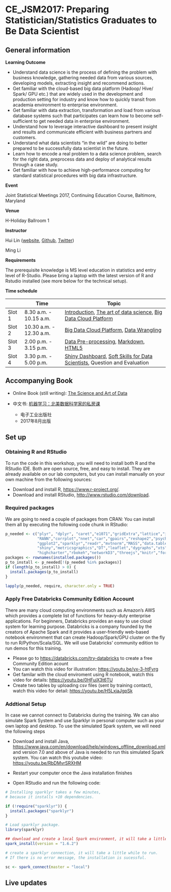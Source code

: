 # CE_JSM2017: Preparing Statistician/Statistics Graduates to Be Data Scientist


## General information

**Learning Outcome**

- Understand data science is the process of defining the problem with business knowledge, gathering needed data from various sources, developing models, extracting insight and recommend actions.
- Get familiar with the cloud-based big data platform (Hadoop/ Hive/ Spark/ GPU etc.) that are widely used in the development and production setting for industry and know how to quickly transit from academia environment to enterprise environment.
- Get familiar with data extraction, transformation and load from various database systems such that participates can learn how to become self- sufficient to get needed data in enterprise environment.
- Understand how to leverage interactive dashboard to present insight and results and communicate efficient with business partners and customers.
- Understand what data scientists “in the wild” are doing to better prepared to be successfully data scientist in the future.
- Learn how to encode a real problem to a data science problem, search for the right data, preprocess data and deploy of analytical results through a case study.
- Get familiar with how to achieve high-performance computing for standard statistical procedures with big data infrastructure.

**Event**

Joint Statistical Meetings 2017, Continuing Education Course, Baltimore, Maryland

**Venue**

H-Holiday Ballroom 1

**Instructor** 

Hui Lin ([website](http://scientistcafe.com), [Github](https://github.com/happyrabbit), [Twitter](https://twitter.com/gossip_rabbit))

Ming Li 

**Requirements**

The prerequisite knowledge is MS level education in statistics and entry level of R-Studio.
Please bring a laptop with the latest version of R and Rstudio installed (see more below for the technical setup). 

**Time schedule**

|  | Time | Topic |
|--------|-------------------------|---------------------------------------------------------|
| Slot 1 | 8.30 a.m. - 10.15 a.m. | [Introduction](http://scientistcafe.com/CE_JSM2017/slides/Introduction.html), [The art of data science](http://scientistcafe.com/CE_JSM2017/slides/TheArtOfDataScience.html), [Big Data Cloud Platform](https://github.com/happyrabbit/CE_JSM2017/blob/master/Slides/MLI-Big-Data-Cloud-Platform.pptx) |
| Slot 2 | 10.30 a.m. - 12.30 a.m. | [Big Data Cloud Platform](https://github.com/happyrabbit/CE_JSM2017/blob/master/Slides/MLI-Big-Data-Cloud-Platform.pptx), [Data Wrangling](http://scientistcafe.com/CE_JSM2017/slides/DataWrangling.html) |
| Slot 3 | 2.00 p.m. - 3.15 p.m. | [Data Pre-processing](http://scientistcafe.com/CE_JSM2017/slides/DataPreprocessing.html), [Markdown](http://scientistcafe.com/CE_JSM2017/slides/ReproducibleReport.html), [HTML5](http://scientistcafe.com/CE_JSM2017/slides/ReproducibleReport.html#(21))|
| Slot 4 | 3.30 p.m. - 5.00 p.m. | [Shiny Dashboard](http://scientistcafe.com/CE_JSM2017/slides/ReproducibleReport.html), [Soft Skills for Data Scientists](https://github.com/happyrabbit/CE_JSM2017/blob/master/Slides/MLI-Soft-Skill.pptx), Question and Evaluation|


## Accompanying Book

- Online Book (still writing):  [The Science and Art of Data](http://scientistcafe.com/CE_JSM2017/) 

- 中文书: [机器学习：北美数据科学家的私房课](http://scientistcafe.com/book/) 
    - 电子工业出版社
    - 2017年8月出版

## Set up

### Obtaining R and RStudio

To run the code in this workshop, you will need to install both
R and the RStudio IDE. Both are open source, free, and easy to install.
They are already available on our lab computers, but you can install
manually on your own machine from the following sources:

- Download and install R, <https://www.r-project.org/>.
- Download and install RStudio, <http://www.rstudio.com/download>.

### Required packages

We are going to need a couple of packages from CRAN: You can install them all by executing the following code chunk in RStudio:


```r
p_needed <- c("plyr", "dplyr", "caret","e1071","gridExtra","lattice","imputeMissings",
              "RANN","corrplot","nnet","car","gpairs","reshape2","psych","tidyr",
              "ggplot2","sparklyr","readr","mvtnorm","MASS","data.table","magrittr",
              "shiny","metricsgraphics","DT","leaflet","dygraphs","xts","lubridate",
              "highcharter","rbokeh","networkD3","threejs","knitr","formatR")
packages <- rownames(installed.packages())
p_to_install <- p_needed[!(p_needed %in% packages)]
if (length(p_to_install) > 0) {
  install.packages(p_to_install)
}

lapply(p_needed, require, character.only = TRUE)

```
### Apply Free Databricks Community Edition Account
There are many cloud computing environments such as Amazon’s AWS which provides a complete list of functions for heavy-duty enterprise applications. For beginners, Databricks provides an easy to use cloud system for learning purpose. Databricks is a company founded by the creators of Apache Spark and it provides a user-friendly web-based notebook environment that can create Hadoop/Spark/GPU cluster on the fly to run R/Python/Scala/SQL. We will use Databricks’ community edition to run demos for this training.
- Please go to <https://databricks.com/try-databricks> to create a free Community Edition acount
- You can watch this video for illustration: <https://youtu.be/vx-3-htFvrg>
- Get familar with the cloud enviroment using R notebook, watch this video for details: <https://youtu.be/0HFujX3t6TU>
- Create two tables by uploading csv files (sent by training contact), watch this video for detail: <https://youtu.be/H5LxjaJgpSk>

### Addtional Setup 
In case we cannot connect to Databricks during the training. We can also simulate Spark System and use Sparklyr in personal computer such as your own laptop and desktop. To use the simulated Spark system, we will need the following steps
- Download and install Java, <https://www.java.com/en/download/help/windows_offline_download.xml> and version 7.0 and above of Java is needed to run this simulated Spark system. You can watch this youtube video: <https://youtu.be/RbDMvrSRXHM>
- Restart your computer once the Java installation finishes

- Open RStudio and run the following code:

```r
# Installing sparklyr takes a few minutes, 
# because it installs +10 dependencies.

if (!require("sparklyr")) {
  install.packages("sparklyr")  
}

# Load sparklyr package.
library(sparklyr)

## download and create a local Spark environment, it will take a little while to finish
spark_install(version = "1.6.2")

# create a sparklyr connection, it will take a little while to run. 
# If there is no error message, the installation is sucessful.

sc <- spark_connect(master = "local")

```


## Live updates

